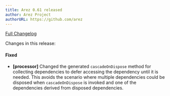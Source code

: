 ```yaml
---
title: Arez 0.61 released
author: Arez Project
authorURL: https://github.com/arez
---
```


[Full Changelog](https://github.com/arez/arez/compare/v0.60...v0.61)

Changes in this release:

#### Fixed
* **\[processor\]** Changed the generated `cascadeOnDispose` method for collecting dependencies to defer
  accessing the dependency until it is needed. This avoids the scenario where multiple dependencies could
  be disposed when `cascadeOnDispose` is invoked and one of the dependencies derived from disposed
  dependencies.
